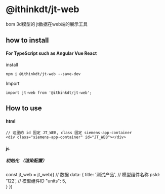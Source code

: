 # @ithinkdt/jt-web

bom 3d模型的 jt数据在web端的展示工具

## how to install

#### For TypeScript such as Angular Vue React

install

```
npm i @ithinkdt/jt-web --save-dev
```

Import

```
import jt-web from '@ithinkdt/jt-web';
```

## How to use

#### html

```
// 这里的 id 固定 JT_WEB, class 固定 siemens-app-container
<div class="siemens-app-container" id="JT_WEB"></div>
```

#### js
##### 初始化 （渲染配置）

const jt_web = jt_web({
    // 数据
    data: {
        title: '测试产品',  // 模型组件名称
        psId: '122',  // 模型组件ID
        "units": 5,  
    }
})